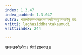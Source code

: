 ```yaml
---
index: 1.3.47
index_padded: 1.3.047
sutra: भासनोपसम्भाषाज्ञानयत्नविमत्युपमन्त्रणेषु वदः
vritti: laghusiddhantakaumudi
vrittiindex: 244

---
```

अजन्तस्येत्येव। श्रीपं ज्ञानवत्॥